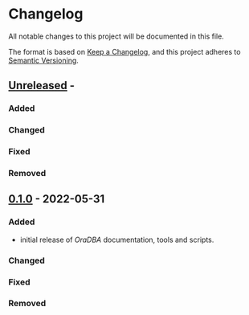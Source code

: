 # Changelog
<!-- markdownlint-disable MD013 -->
<!-- markdownlint-configure-file { "MD024":{"allow_different_nesting": true }} -->
All notable changes to this project will be documented in this file.

The format is based on [Keep a Changelog](https://keepachangelog.com/en/1.0.0/),
and this project adheres to [Semantic Versioning](https://semver.org/spec/v2.0.0.html).

## [Unreleased] -

### Added

### Changed

### Fixed

### Removed

## [0.1.0] - 2022-05-31

### Added

- initial release of *OraDBA* documentation, tools and scripts.

### Changed

### Fixed

### Removed

[unreleased]: https://github.com/oehrlis/oradba
[0.1.0]: https://github.com/oehrlis/oradba